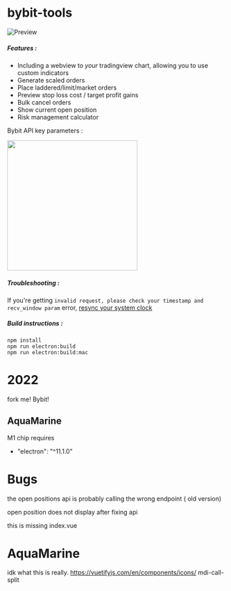 # bybit-tools

![Preview](./screenshots/main_screen1.png)

##### Features :

 - Including a webview to *your* tradingview chart, allowing you to use custom indicators
 - Generate scaled orders
 - Place laddered/limit/market orders
 - Preview stop loss cost / target profit gains
 - Bulk cancel orders
 - Show current open position
 - Risk management calculator

Bybit API key parameters : 

<img src="screenshots/bybit_key_parameters.png" width="300">

##### Troubleshooting :
If you're getting `invalid request, please check your timestamp and recv_window param` error, [resync your system clock](https://www.google.com/search?q=sync+system+clock&oq=sync+system+clock)

##### Build instructions :
```
npm install
npm run electron:build
npm run electron:build:mac
```

# 2022 
fork me! Bybit!
## AquaMarine 
M1 chip requires  
- "electron": "^11.1.0"

# Bugs
the open positions api is probably calling the wrong endpoint ( old version)

open position does not display after fixing api  
<open-position v-if="$bybitApi.openPosition && $ui.showOpenPosition"></open-position>

this is missing 
index.vue
<script src="./OpenPosition.js"></script>


# AquaMarine 
idk what this is really. 
https://vuetifyjs.com/en/components/icons/ 
<v-icon large color="blue-grey darken-2">
              mdi-call-split
            </v-icon>



